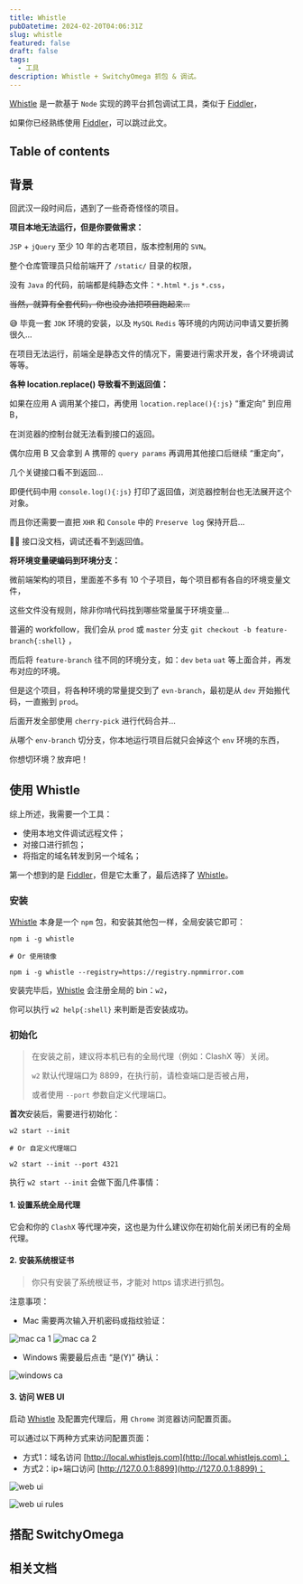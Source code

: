 ```yaml
---
title: Whistle
pubDatetime: 2024-02-20T04:06:31Z
slug: whistle
featured: false
draft: false
tags:
  - 工具
description: Whistle + SwitchyOmega 抓包 & 调试。
---
```


[Whistle](https://github.com/avwo/whistle) 是一款基于 `Node` 实现的跨平台抓包调试工具，类似于 [Fiddler](https://www.telerik.com/fiddler)，

如果你已经熟练使用 [Fiddler](https://www.telerik.com/fiddler)，可以跳过此文。

## Table of contents

## 背景

回武汉一段时间后，遇到了一些奇奇怪怪的项目。

**项目本地无法运行，但是你要做需求：**

`JSP` + `jQuery` 至少 10 年的古老项目，版本控制用的 `SVN`。

整个仓库管理员只给前端开了 `/static/` 目录的权限，

没有 `Java` 的代码，前端都是纯静态文件：`*.html` `*.js` `*.css`，

~~当然，就算有全套代码，你也没办法把项目跑起来...~~

😅 毕竟一套 `JDK` 环境的安装，以及 `MySQL` `Redis` 等环境的内网访问申请又要折腾很久...

在项目无法运行，前端全是静态文件的情况下，需要进行需求开发，各个环境调试等等。

**各种 location.replace() 导致看不到返回值：**

如果在应用 A 调用某个接口，再使用 `location.replace(){:js}` “重定向” 到应用 B，

在浏览器的控制台就无法看到接口的返回。

偶尔应用 B 又会拿到 A 携带的 `query params` 再调用其他接口后继续 “重定向”，

几个关键接口看不到返回...

即便代码中用 `console.log(){:js}` 打印了返回值，浏览器控制台也无法展开这个对象。

而且你还需要一直把 `XHR` 和 `Console` 中的 `Preserve log` 保持开启...

😵‍💫 接口没文档，调试还看不到返回值。

**将环境变量硬编码到环境分支：**

微前端架构的项目，里面差不多有 10 个子项目，每个项目都有各自的环境变量文件，

这些文件没有规则，除非你啃代码找到哪些常量属于环境变量...

普遍的 workfollow，我们会从 `prod` 或 `master` 分支 `git checkout -b feature-branch{:shell}` ，

而后将 `feature-branch` 往不同的环境分支，如：`dev` `beta` `uat` 等上面合并，再发布对应的环境。

但是这个项目，将各种环境的常量提交到了 `evn-branch`，最初是从 `dev` 开始搬代码，一直搬到 `prod`。

后面开发全部使用 `cherry-pick` 进行代码合并...

从哪个 `env-branch` 切分支，你本地运行项目后就只会掉这个 `env` 环境的东西，

你想切环境？放弃吧！

## 使用 Whistle

综上所述，我需要一个工具：

- 使用本地文件调试远程文件；
- 对接口进行抓包；
- 将指定的域名转发到另一个域名；

第一个想到的是 [Fiddler](https://www.telerik.com/fiddler)，但是它太重了，最后选择了 [Whistle](https://github.com/avwo/whistle)。

### 安装

[Whistle](https://github.com/avwo/whistle) 本身是一个 `npm` 包，和安装其他包一样，全局安装它即可：

```shell
npm i -g whistle

# Or 使用镜像

npm i -g whistle --registry=https://registry.npmmirror.com
```

安装完毕后，[Whistle](https://github.com/avwo/whistle) 会注册全局的 bin：`w2`，

你可以执行 `w2 help{:shell}` 来判断是否安装成功。

### 初始化

> 在安装之前，建议将本机已有的全局代理（例如：ClashX 等）关闭。
>
> `w2` 默认代理端口为 8899，在执行前，请检查端口是否被占用，
>
> 或者使用 `--port` 参数自定义代理端口。

**首次**安装后，需要进行初始化：

```shell
w2 start --init

# Or 自定义代理端口

w2 start --init --port 4321
```

执行 `w2 start --init` 会做下面几件事情：

#### 1. 设置系统全局代理

它会和你的 `ClashX` 等代理冲突，这也是为什么建议你在初始化前关闭已有的全局代理。

#### 2. 安装系统根证书

> 你只有安装了系统根证书，才能对 https 请求进行抓包。

注意事项：

- Mac 需要两次输入开机密码或指纹验证：

![mac ca 1](/images/whistle/mac-ca-1.png)
![mac ca 2](/images/whistle/mac-ca-2.png)

- Windows 需要最后点击 “是(Y)” 确认：

![windows ca](/images/whistle/windows-ca.jpeg)

#### 3. 访问 WEB UI

启动 [Whistle](https://github.com/avwo/whistle) 及配置完代理后，用 `Chrome` 浏览器访问配置页面。

可以通过以下两种方式来访问配置页面：

- 方式1：域名访问 [http://local.whistlejs.com](http://local.whistlejs.com)；
- 方式2：ip+端口访问 [http://127.0.0.1:8899](http://127.0.0.1:8899)；

![web ui](/images/whistle/web-ui.png)

![web ui rules](/images/whistle/web-ui-rules.png)

## 搭配 SwitchyOmega

## 相关文档
